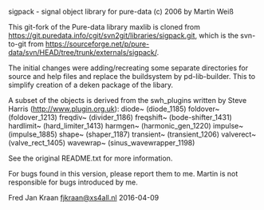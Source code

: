 sigpack - signal object library for pure-data (c) 2006 by Martin Weiß

This git-fork of the Pure-data library maxlib is cloned from https://git.puredata.info/cgit/svn2git/libraries/sigpack.git, which is the svn-to-git from https://sourceforge.net/p/pure-data/svn/HEAD/tree/trunk/externals/sigpack/.

The initial changes were adding/recreating some separate directories for source and help files and replace the buildsystem by pd-lib-builder. This to simplify creation of a deken package of the libary.

A subset of the objects is derived from the swh_plugins written by Steve Harris (http://www.plugin.org.uk):
diode~     (diode_1185)
foldover~  (foldover_1213)
freqdiv~   (divider_1186)
freqshift~ (bode-shifter_1431)
hardlimit~ (hard_limiter_1413)
harmgen~   (harmonic_gen_1220)
impulse~   (impulse_1885)
shape~     (shaper_1187)
transient~ (transient_1206)
valverect~ (valve_rect_1405)
wavewrap~  (sinus_wavewrapper_1198)

See the original README.txt for more information.

For bugs found in this version, please report them to me. Martin is not responsible for bugs introduced by me.

Fred Jan Kraan fjkraan@xs4all.nl 2016-04-09
